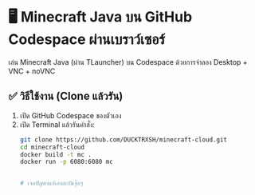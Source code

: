 # 🖥️ Minecraft Java บน GitHub Codespace ผ่านเบราว์เซอร์

เล่น Minecraft Java (ผ่าน TLauncher) บน Codespace ด้วยการจำลอง Desktop + VNC + noVNC

## ✅ วิธีใช้งาน (Clone แล้วรัน)

1. เปิด GitHub Codespace ของตัวเอง
2. เปิด Terminal แล้วรันคำสั่ง:
   ```bash
   git clone https://github.com/DUCKTRXSH/minecraft-cloud.git
   cd minecraft-cloud
   docker build -t mc .
   docker run -p 6080:6080 mc


   # เจอปัญหาแก้เองละกันจุ๊บๆ
